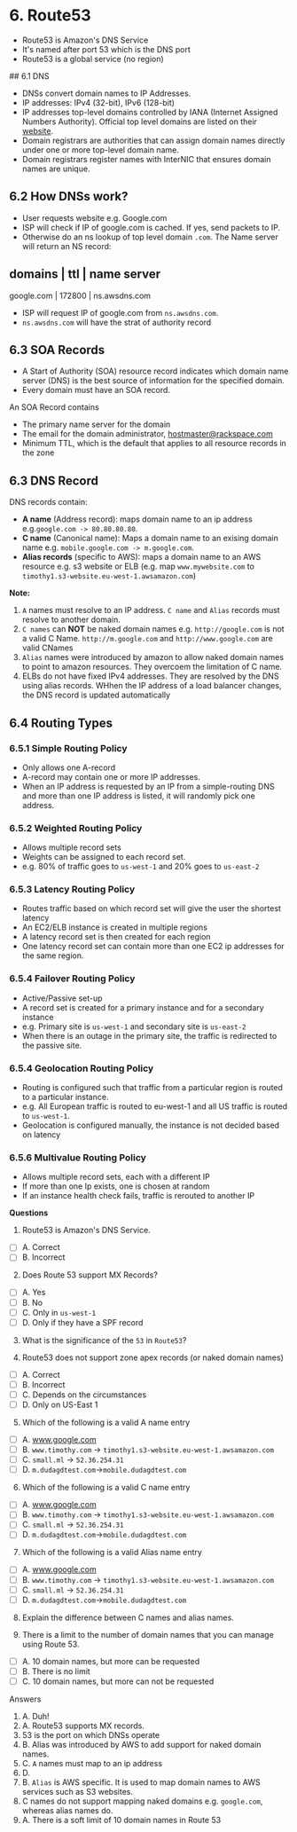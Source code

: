 # 6. Route53

- Route53 is Amazon's DNS Service
- It's named after port 53 which is the DNS port
- Route53 is a global service (no region)

## 6.1 DNS

- DNSs convert domain names to IP Addresses. 
- IP addresses: IPv4 (32-bit), IPv6 (128-bit)
- IP addresses top-level domains controlled by IANA (Internet Assigned Numbers Authority). Official top level domains are listed on their [website](http://www.iana.org/domains/root/db).
- Domain registrars are authorities that can assign domain names directly under one or more top-level domain name.
- Domain registrars register names with InterNIC that ensures domain names are unique.

## 6.2 How DNSs work?

- User requests website e.g. Google.com
- ISP will check if IP of google.com is cached. If yes, send packets to IP.
- Otherwise do an ns lookup of top level domain `.com`. The Name server will return an NS record:

domains 	| 	ttl 	| 	name server
--------------------------------------------
google.com 	| 	172800 	| 	ns.awsdns.com

- ISP will request IP of google.com from `ns.awsdns.com`.
- `ns.awsdns.com` will have the strat of authority record

## 6.3 SOA Records

- A Start of Authority (SOA) resource record indicates which domain name server (DNS) is the best source of information for the specified domain. 
- Every domain must have an SOA record.

An SOA Record contains

- The primary name server for the domain
- The email for the domain administrator, hostmaster@rackspace.com
- Minimum TTL, which is the default that applies to all resource records in the zone

## 6.3 DNS Record

DNS records contain: 
- **A name** (Address record): maps domain name to an ip address e.g.`google.com -> 80.80.80.80`.
- **C name** (Canonical name): Maps a domain name to an exising domain name e.g. `mobile.google.com -> m.google.com`.
- **Alias records** (specific to AWS): maps a domain name to an AWS resource e.g. s3 website or ELB (e.g. map `www.mywebsite.com` to `timothy1.s3-website.eu-west-1.awsamazon.com`)

**Note:**

1.  `A` names must resolve to an IP address. `C name` and `Alias` records must resolve to another domain.
2. `C names` can **NOT** be naked domain names e.g. `http://google.com` is not a valid C Name. `http://m.google.com` and `http://www.google.com` are valid CNames
3. `Alias` names were introduced by amazon to allow naked domain names to point to amazon resources. They overcoem the limitation of C name.
4. ELBs do not have fixed IPv4 addresses. They are resolved by the DNS using alias records. WHhen the IP address of a load balancer changes, the DNS record is updated automatically

## 6.4 Routing Types

### 6.5.1 Simple Routing Policy

- Only allows one A-record
- A-record may contain one or more IP addresses.
- When an IP address is requested by an IP from a simple-routing DNS and more than one IP address is listed, it will randomly pick one address.

### 6.5.2 Weighted Routing Policy

- Allows multiple record sets
- Weights can be assigned to each record set.
- e.g. 80% of traffic goes to `us-west-1` and 20% goes to `us-east-2`

### 6.5.3 Latency Routing Policy

- Routes traffic based on which record set will give the user the shortest latency
- An EC2/ELB instance is created in multiple regions
- A latency record set is then created for each region
- One latency record set can contain more than one EC2 ip addresses for the same region.

### 6.5.4 Failover Routing Policy

- Active/Passive set-up
- A record set is created for a primary instance and for a secondary instance
- e.g. Primary site is `us-west-1` and secondary site is `us-east-2`
- When there is an outage in the primary site, the traffic is redirected to the passive site.

### 6.5.4 Geolocation Routing Policy

- Routing is configured such that traffic from a particular region is routed to a particular instance.
- e.g. All European traffic is routed to eu-west-1 and all US traffic is routed to `us-west-1`.
- Geolocation is configured manually, the instance is not decided based on latency

### 6.5.6 Multivalue Routing Policy

- Allows multiple record sets, each with a different IP
- If more than one Ip exists, one is chosen at random
- If an instance health check fails, traffic is rerouted to another IP


**Questions**

1. Route53 is Amazon's DNS Service.

- [ ] A. Correct
- [ ] B. Incorrect

2. Does Route 53 support MX Records?

- [ ] A. Yes
- [ ] B. No
- [ ] C. Only in `us-west-1`
- [ ] D. Only if they have a SPF record

3. What is the significance of the `53` in `Route53`?

4. Route53 does not support zone apex records (or naked domain names)

- [ ] A. Correct
- [ ] B. Incorrect
- [ ] C. Depends on the circumstances
- [ ] D. Only on US-East 1

5. Which of the following is a valid A name entry 

- [ ] A. www.google.com
- [ ] B. `www.timothy.com` -> `timothy1.s3-website.eu-west-1.awsamazon.com`
- [ ] C. `small.ml` -> `52.36.254.31`
- [ ] D. `m.dudagdtest.com`->`mobile.dudagdtest.com`

6. Which of the following is a valid C name entry 

- [ ] A. www.google.com
- [ ] B. `www.timothy.com` -> `timothy1.s3-website.eu-west-1.awsamazon.com`
- [ ] C. `small.ml` -> `52.36.254.31`
- [ ] D. `m.dudagdtest.com`->`mobile.dudagdtest.com`

7. Which of the following is a valid Alias name entry 

- [ ] A. www.google.com
- [ ] B. `www.timothy.com` -> `timothy1.s3-website.eu-west-1.awsamazon.com`
- [ ] C. `small.ml` -> `52.36.254.31`
- [ ] D. `m.dudagdtest.com`->`mobile.dudagdtest.com`

8. Explain the difference between C names and alias names.

9. There is a limit to the number of domain names that you can manage using Route 53.

- [ ] A. 10 domain names, but more can be requested
- [ ] B. There is no limit
- [ ] C. 10 domain names, but more can not be requested

Answers
1. A. Duh! 
2. A. Route53 supports MX records.
3. 53 is the port on which DNSs operate
4. B. Alias was introduced by AWS to add support for naked domain names.
5. C. `A` names must map to an ip address
6. D. 
7. B. `Alias` is AWS specific. It is used to map domain names to AWS services such as S3 websites.
8. C names do not support mapping naked domains e.g. `google.com`, whereas alias names do.
9. A. There is a soft limit of 10 domain names in Route 53